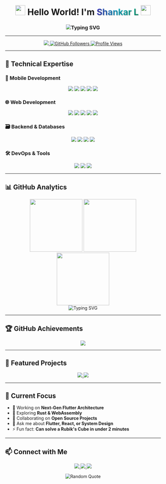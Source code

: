 <h1 align="center">
  <img src="https://emojis.slackmojis.com/emojis/images/1643514389/4753/sunglasses_rock.gif?1643514389" width="32"/>
  Hello World! I'm 
  <span style="background: linear-gradient(90deg, #4F46E5, #22D3EE, #10B981); -webkit-background-clip: text; color: transparent; font-weight: bold; text-shadow: 1px 1px 2px #00000055;">
    Shankar L
  </span>
  <img src="https://media.giphy.com/media/hvRJCLFzcasrR4ia7z/giphy.gif" width="32">
</h1>

<h3 align="center">
  <img src="https://readme-typing-svg.herokuapp.com?font=Fira+Code&weight=600&size=24&duration=3000&pause=1000&color=22D3EE&center=true&vCenter=true&width=550&lines=Full+Stack+Developer;Flutter+Architect;Open-Source+Contributor;Problem+Solver;Tech+Evangelist" alt="Typing SVG" />
</h3>

---

<p align="center">
  <a href="https://github.com/shankar-cse?tab=repositories">
    <img src="https://custom-icon-badges.demolab.com/badge/-Projects-6E40C9?style=for-the-badge&logoColor=white&logo=repo"/>
  </a>
  <a href="https://github.com/shankar-cse?tab=followers">
    <img src="https://img.shields.io/github/followers/shankar-cse?label=Followers&color=06B6D4&style=for-the-badge&logo=github" alt="GitHub Followers" />
  </a>
  <a href="https://github.com/shankar-cse">
    <img src="https://komarev.com/ghpvc/?username=shankar-cse&label=Profile%20Views&color=8B5CF6&style=for-the-badge" alt="Profile Views" />
  </a>
</p>

---

## 🚀 Technical Expertise

### 📱 Mobile Development
<div align="center">
  <img src="https://img.shields.io/badge/Flutter-02569B?style=for-the-badge&logo=flutter&logoColor=white"/>
  <img src="https://img.shields.io/badge/Dart-0175C2?style=for-the-badge&logo=dart&logoColor=white"/>
  <img src="https://img.shields.io/badge/Kotlin-7F52FF?style=for-the-badge&logo=kotlin&logoColor=white"/>
  <img src="https://img.shields.io/badge/Swift-F05138?style=for-the-badge&logo=swift&logoColor=white"/>
  <img src="https://img.shields.io/badge/React_Native-20232A?style=for-the-badge&logo=react&logoColor=61DAFB"/>
</div>

### 🌐 Web Development
<div align="center">
  <img src="https://img.shields.io/badge/React-20232A?style=for-the-badge&logo=react&logoColor=61DAFB"/>
  <img src="https://img.shields.io/badge/Next.js-000000?style=for-the-badge&logo=nextdotjs&logoColor=white"/>
  <img src="https://img.shields.io/badge/TypeScript-3178C6?style=for-the-badge&logo=typescript&logoColor=white"/>
  <img src="https://img.shields.io/badge/Node.js-339933?style=for-the-badge&logo=nodedotjs&logoColor=white"/>
  <img src="https://img.shields.io/badge/Express.js-000000?style=for-the-badge&logo=express&logoColor=white"/>
</div>

### 🗃️ Backend & Databases
<div align="center">
  <img src="https://img.shields.io/badge/MongoDB-47A248?style=for-the-badge&logo=mongodb&logoColor=white"/>
  <img src="https://img.shields.io/badge/PostgreSQL-4169E1?style=for-the-badge&logo=postgresql&logoColor=white"/>
  <img src="https://img.shields.io/badge/Firebase-FFCA28?style=for-the-badge&logo=firebase&logoColor=black"/>
  <img src="https://img.shields.io/badge/GraphQL-E10098?style=for-the-badge&logo=graphql&logoColor=white"/>
</div>

### 🛠️ DevOps & Tools
<div align="center">
  <img src="https://img.shields.io/badge/Docker-2496ED?style=for-the-badge&logo=docker&logoColor=white"/>
  <img src="https://img.shields.io/badge/Git-F05032?style=for-the-badge&logo=git&logoColor=white"/>
  <img src="https://img.shields.io/badge/GitHub_Actions-2088FF?style=for-the-badge&logo=github-actions&logoColor=white"/>
</div>

---

## 📊 GitHub Analytics

<div align="center">
  <img height="170em" src="https://github-readme-stats.vercel.app/api?username=shankar-cse&show_icons=true&theme=radical&include_all_commits=true&count_private=true&hide_border=true&bg_color=0D1117&title_color=58A6FF&icon_color=58A6FF"/>
  <img height="170em" src="https://github-readme-stats.vercel.app/api/top-langs/?username=shankar-cse&layout=compact&langs_count=8&theme=radical&hide_border=true&bg_color=0D1117&title_color=58A6FF"/>
</div>

<div align="center">
  <img height="170em" src="https://github-readme-streak-stats.herokuapp.com/?user=shankar-cse&theme=radical&hide_border=true&background=0D1117&ring=58A6FF&fire=58A6FF&currStreakLabel=58A6FF"/>
</div>

<div align="center">
  <img src="https://readme-typing-svg.herokuapp.com?font=Fira+Code&pause=1000&color=22D3EE&width=650&lines=Building+scalable+solutions+with+clean+architecture;Turning+complex+problems+into+elegant+code;Continuous+learner+and+knowledge+sharer" alt="Typing SVG"/>
</div>

---

## 🏆 GitHub Achievements
<div align="center">
  <img src="https://github-profile-trophy.vercel.app/?username=shankar-cse&theme=radical&no-frame=true&row=1&column=7&margin-w=10&margin-h=10"/>
</div>

---

## 🚀 Featured Projects
<div align="center">
  <a href="https://github.com/Shankar-CSE/self_verse">
    <img src="https://github-readme-stats.vercel.app/api/pin/?username=shankar-cse&repo=self_verse&theme=radical&hide_border=true&bg_color=0D1117&title_color=58A6FF"/>
  </a>
  <a href="https://github.com/Shankar-CSE/AI_Chat">
    <img src="https://github-readme-stats.vercel.app/api/pin/?username=shankar-cse&repo=AI_Chat&theme=radical&hide_border=true&bg_color=0D1117&title_color=58A6FF"/>
  </a>
</div>

---

## 🌱 Current Focus
- 🔭 Working on **Next-Gen Flutter Architecture**
- 🌱 Exploring **Rust & WebAssembly**
- 👯 Collaborating on **Open Source Projects**
- 💬 Ask me about **Flutter, React, or System Design**
- ⚡ Fun fact: **Can solve a Rubik's Cube in under 2 minutes**

---

## 📫 Connect with Me
<p align="center">
  <a href="https://linkedin.com/in/shankar-l-ba3075328" target="_blank">
    <img src="https://img.shields.io/badge/LinkedIn-0A66C2?style=for-the-badge&logo=linkedin&logoColor=white"/>
  </a>
  <a href="https://x.com/ShankarL5252" target="_blank">
    <img src="https://img.shields.io/badge/Twitter-1DA1F2?style=for-the-badge&logo=twitter&logoColor=white"/>
  </a>
  <a href="mailto:shankar.l5252@gmail.com" target="_blank">
    <img src="https://img.shields.io/badge/Gmail-EA4335?style=for-the-badge&logo=gmail&logoColor=white"/>
  </a>
</p>

<p align="center">
  <img src="https://quotes-github-readme.vercel.app/api?type=horizontal&theme=radical" alt="Random Quote"/>
</p>
